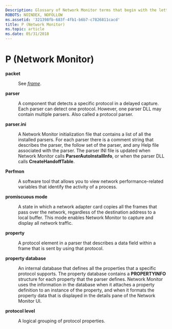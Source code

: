 ```yaml
---
Description: Glossary of Network Monitor terms that begin with the letter P.
ROBOTS: NOINDEX, NOFOLLOW
ms.assetid: '321398fb-683f-4fb1-b6b7-c7826811cacd'
title: P (Network Monitor)
ms.topic: article
ms.date: 05/31/2018
---
```


# P (Network Monitor)

<dl> <dt>

<span id="_netmon_packet_gly"></span><span id="_NETMON_PACKET_GLY"></span>**packet**
</dt> <dd>

See [*frame*](f.md).

</dd> <dt>

<span id="_netmon_parser_gly"></span><span id="_NETMON_PARSER_GLY"></span>**parser**
</dt> <dd>

A component that detects a specific protocol in a delayed capture. Each parser can detect one protocol. However, one parser DLL may contain multiple parsers. Also called a protocol parser.

</dd> <dt>

<span id="_netmon_parser.ini_gly"></span><span id="_NETMON_PARSER.INI_GLY"></span>**parser.ini**
</dt> <dd>

A Network Monitor initialization file that contains a list of all the installed parsers. For each parser there is a comment string that describes the parser, the follow set of the parser, and any Help file associated with the parser. The parser INI file is updated when Network Monitor calls **ParserAutoInstallInfo**, or when the parser DLL calls **CreateHandoffTable**.

</dd> <dt>

<span id="_netmon_perfmon_gly"></span><span id="_NETMON_PERFMON_GLY"></span>**Perfmon**
</dt> <dd>

A software tool that allows you to view network performance-related variables that identify the activity of a process.

</dd> <dt>

<span id="_netmon_promiscuous_mode_gly"></span><span id="_NETMON_PROMISCUOUS_MODE_GLY"></span>**promiscuous mode**
</dt> <dd>

A state in which a network adapter card copies all the frames that pass over the network, regardless of the destination address to a local buffer. This mode enables Network Monitor to capture and display all network traffic.

</dd> <dt>

<span id="_netmon_property_gly"></span><span id="_NETMON_PROPERTY_GLY"></span>**property**
</dt> <dd>

A protocol element in a parser that describes a data field within a frame that is sent by using that protocol.

</dd> <dt>

<span id="_netmon_property_database_gly"></span><span id="_NETMON_PROPERTY_DATABASE_GLY"></span>**property database**
</dt> <dd>

An internal database that defines all the properties that a specific protocol supports. The property database contains a **PROPERTYINFO** structure for each property that the parser defines. Network Monitor uses the information in the database when it attaches a property definition to an instance of the property, and when it formats the property data that is displayed in the details pane of the Network Monitor UI.

</dd> <dt>

<span id="_netmon_protocol_level_gly"></span><span id="_NETMON_PROTOCOL_LEVEL_GLY"></span>**protocol level**
</dt> <dd>

A logical grouping of protocol properties.

</dd> </dl>

 

 



